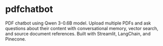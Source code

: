 # pdfchatbot
PDF chatbot using Qwen 3-0.6B model. Upload multiple PDFs and ask questions about their content with conversational memory, vector search, and source document references. Built with Streamlit, LangChain, and Pinecone.
